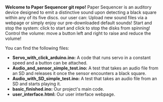 **Welcome to Paper Sequencer git repo!**
Paper Sequencer is an auditory device designed to emit a distinctive sound upon detecting a black square within any of its five discs.
our user can: 
Upload new sound files via a webpage or simply enjoy our pre-downloaded default sounds!
Start and stop the system: click to start and click to stop the disks from spinning!
Control the volume: move a button left and right to raise and reduce the volume!


You can find the following files:
- **Servo_with_click_arduino.ino:**
  A code that runs servo in a constant speed and a button can be attached.
- **Audio_and_sensor_simple_test.ino:**
  A test that takes an audio file from an SD and releases it once the sensor encounters a black square.
- **Audio_with_SD_simple_test.ino:**
  A test that takes an audio file from an SD and starts playing it.
- **basic_finished.ino:**
  Our project's main code.
- **user_interface.html:**
  Our user interface webpage.

